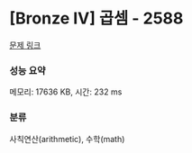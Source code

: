 # [Bronze IV] 곱셈 - 2588 

[문제 링크](https://www.acmicpc.net/problem/2588) 

### 성능 요약

메모리: 17636 KB, 시간: 232 ms

### 분류

사칙연산(arithmetic), 수학(math)

